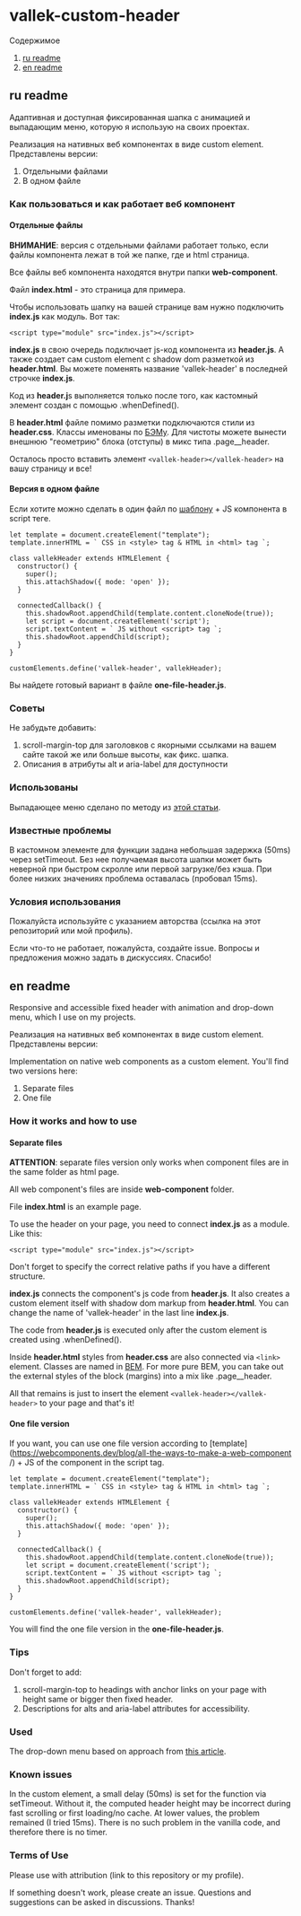 # vallek-custom-header

Содержимое
1. [ru readme](#ru-readme)
2. [en readme](#en-readme)

## ru readme
Адаптивная и доступная фиксированная шапка с анимацией и выпадающим меню, которую я использую на своих проектах.

Реализация на нативных веб компонентах в виде custom element. Представлены версии:
1. Отдельными файлами
2. В одном файле

### Как пользоваться и как работает веб компонент
#### Отдельные файлы

**ВНИМАНИЕ**: версия с отдельными файлами работает только, если файлы компонента лежат в той же папке, где и html страница.

Все файлы веб компонента находятся внутри папки **web-component**.

Файл **index.html** - это страница для примера.

Чтобы использовать шапку на вашей странице вам нужно подключить **index.js** как модуль. Вот так:
```
<script type="module" src="index.js"></script>
```

**index.js** в свою очередь подключает js-код компонента из **header.js**. А также создает сам custom element с shadow dom разметкой из **header.html**. Вы можете поменять название 'vallek-header' в последней строчке **index.js**.

Код из **header.j**s выполняется только после того, как кастомный элемент создан с помощью .whenDefined().

В **header.html** файле помимо разметки подключаются стили из **header.css**. Классы именованы по [БЭМу](https://ru.bem.info/methodology/quick-start/). Для чистоты можете вынести внешнюю "геометрию" блока (отступы) в микс типа .page__header.

Осталось просто вставить элемент `<vallek-header></vallek-header>` на вашу страницу и все!

#### Версия в одном файле

Если хотите можно сделать в один файл по [шаблону](https://webcomponents.dev/blog/all-the-ways-to-make-a-web-component/) + JS компонента в script теге. 

```
let template = document.createElement("template");
template.innerHTML = ` CSS in <style> tag & HTML in <html> tag `;

class vallekHeader extends HTMLElement {
  constructor() {
    super();
    this.attachShadow({ mode: 'open' });
  }

  connectedCallback() {
    this.shadowRoot.appendChild(template.content.cloneNode(true));
    let script = document.createElement('script');
    script.textContent = ` JS without <script> tag `;
    this.shadowRoot.appendChild(script);
  }
}

customElements.define('vallek-header', vallekHeader);
```
Вы найдете готовый вариант в файле **one-file-header.js**.

### Советы
Не забудьте добавить:
1. scroll-margin-top для заголовков c якорными ссылками на вашем сайте такой же или больше высоты, как фикс. шапка.
2. Описания в атрибуты alt и aria-label для доступности

### Использованы
Выпадающее меню сделано по методу из [этой статьи](https://www.pausly.app/blog/accessible-hamburger-buttons-without-javascript).

### Известные проблемы
В кастомном элементе для функции задана небольшая задержка (50ms) через setTimeout. Без нее получаемая высота шапки может быть неверной при быстром скролле или первой загрузке/без кэша. При более низких значениях проблема оставалась (пробовал 15ms).

### Условия использования
Пожалуйста используйте с указанием авторства (ссылка на этот репозиторий или мой профиль).

Если что-то не работает, пожалуйста, создайте issue. Вопросы и предложения можно задать в дискуссиях. Спасибо!

## en readme

Responsive and accessible fixed header with animation and drop-down menu, which I use on my projects.

Реализация на нативных веб компонентах в виде custom element. Представлены версии:


Implementation on native web components as a custom element. You'll find two versions here:
1. Separate files
2. One file

### How it works and how to use
#### Separate files

**ATTENTION**: separate files version only works when component files are in  the same folder as html page.

All web component's files are inside **web-component** folder.

File **index.html** is an example page.

To use the header on your page, you need to connect **index.js** as a module. Like this:
```
<script type="module" src="index.js"></script>
```
Don't forget to specify the correct relative paths if you have a different structure.

**index.js** connects the component's js code from **header.js**. It also creates a custom element itself with shadow dom markup from **header.html**. You can change the name of 'vallek-header' in the last line **index.js**.

The code from **header.js** is executed only after the custom element is created using .whenDefined().

Inside **header.html** styles from **header.css** are also connected via `<link>` element. Classes are named in [BEM](https://en.bem.info/methodology/quick-start/). For more pure BEM, you can take out the external styles of the block (margins) into a mix like .page__header.

All that remains is just to insert the element `<vallek-header></vallek-header>` to your page and that's it!

#### One file version

If you want, you can use one file version according to [template] (https://webcomponents.dev/blog/all-the-ways-to-make-a-web-component /) + JS of the component in the script tag.

```
let template = document.createElement("template");
template.innerHTML = ` CSS in <style> tag & HTML in <html> tag `;

class vallekHeader extends HTMLElement {
  constructor() {
    super();
    this.attachShadow({ mode: 'open' });
  }

  connectedCallback() {
    this.shadowRoot.appendChild(template.content.cloneNode(true));
    let script = document.createElement('script');
    script.textContent = ` JS without <script> tag `;
    this.shadowRoot.appendChild(script);
  }
}

customElements.define('vallek-header', vallekHeader);
```
You will find the one file version in the **one-file-header.js**.

### Tips
Don't forget to add:
1. scroll-margin-top to headings with anchor links on your page with height same or bigger then fixed header.
2. Descriptions for alts and aria-label attributes for accessibility.

### Used
The drop-down menu based on approach from [this article](https://www.pausly.app/blog/accessible-hamburger-buttons-without-javascript ).

### Known issues
In the custom element, a small delay (50ms) is set for the function via setTimeout. Without it, the computed header height may be incorrect during fast scrolling or first loading/no cache. At lower values, the problem remained (I tried 15ms). There is no such problem in the vanilla code, and therefore there is no timer.

### Terms of Use
Please use with attribution (link to this repository or my profile).

If something doesn't work, please create an issue. Questions and suggestions can be asked in discussions. Thanks!
